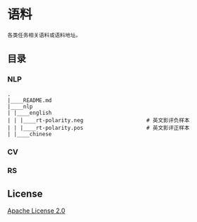 # 语料

```wensong
各类任务相关语料或语料地址。
```

## 目录

### NLP

```shell
.
|____README.md
|____nlp
| |____english
| | |____rt-polarity.neg					# 英文影评负样本
| | |____rt-polarity.pos					# 英文影评正样本
| |____chinese
```

### CV

### RS





## License

[Apache License 2.0](LICENSE)

